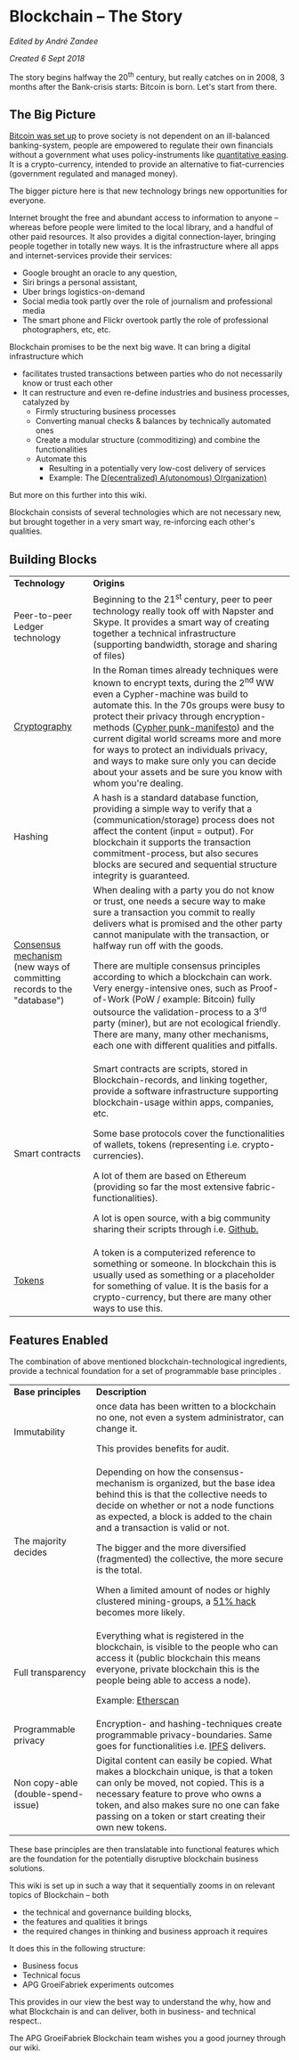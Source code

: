 
# Blockchain – The Story

_Edited by André Zandee_

_Created 6 Sept 2018_

The story begins halfway the 20<sup>th</sup> century, but really catches on in 2008, 3 months after the Bank-crisis starts: Bitcoin is born. Let's start from there.

## The Big Picture

[Bitcoin was set up](https://bitcoin.org/bitcoin.pdf) to prove society is not dependent on an ill-balanced banking-system, people are empowered to regulate their own financials without a government what uses policy-instruments like [quantitative easing](https://en.wikipedia.org/wiki/Quantitative_easing). It is a crypto-currency, intended to provide an alternative to fiat-currencies (government regulated and managed money).

The bigger picture here is that new technology brings new opportunities for everyone. 

Internet brought the free and abundant access to information to anyone – whereas before people were limited to the local library, and a handful of other paid resources. It also provides a digital connection-layer, bringing people together in totally new ways. It is the infrastructure where all apps and internet-services provide their services:



*   Google brought an oracle to any question, 
*   Siri brings a personal assistant, 
*   Uber brings logistics-on-demand
*   Social media took partly over the role of journalism and professional media
*   The smart phone and Flickr overtook partly the role of professional photographers, etc, etc.

Blockchain promises to be the next big wave. It can bring a digital infrastructure which 



*   facilitates trusted transactions between parties who do not necessarily know or trust each other
*   It can restructure and even re-define industries and business processes, catalyzed by
    *   Firmly structuring business processes
    *   Converting manual checks & balances by technically automated ones
    *   Create a modular structure (commoditizing)  and combine the functionalities
    *   Automate this
        *   Resulting in a potentially very low-cost delivery of services
        *   Example: The [D(ecentralized) A(utonomous) O(rganization)](https://nl.wikipedia.org/wiki/Decentrale_autonome_organisatie)

But more on this further into this wiki.

Blockchain consists of several technologies which are not necessary new, but brought together in a very smart way, re-inforcing each other's qualities.

## Building Blocks


<table>
  <tr>
   <td><strong>Technology</strong>
   </td>
   <td><strong>Origins</strong>
   </td>
  </tr>
  <tr>
   <td>Peer-to-peer Ledger technology
   </td>
   <td>Beginning to the 21<sup>st</sup> century, peer to peer technology really took off with Napster and Skype. It provides a smart way of creating together a technical infrastructure (supporting bandwidth, storage and sharing of files)
   </td>
  </tr>
  <tr>
   <td><a href="http://wiki.groeifabriek.com/#/crypto">Cryptography</a>
   </td>
   <td>In the Roman times already techniques were known to encrypt texts, during the 2<sup>nd</sup> WW even a Cypher-machine was build to automate this. In the 70s groups were busy to protect their privacy through encryption-methods (<a href="https://github.com/NakamotoInstitute/nakamotoinstitute.org/blob/master/sni/static/docs/cypherpunk-manifesto.txt">Cypher punk-manifesto</a>) and the current digital world screams more and more for ways to protect an individuals privacy, and ways to make sure only you can decide about your assets and be sure you know with whom you're dealing.
   </td>
  </tr>
  <tr>
   <td>Hashing
   </td>
   <td>A hash is a standard database function, providing a simple way to verify that a (communication/storage) process does not affect the content (input = output). For blockchain it supports the transaction commitment-process, but also secures blocks are secured and sequential structure integrity is guaranteed.
   </td>
  </tr>
  <tr>
   <td><a href="http://wiki.groeifabriek.com/#/consensus">Consensus mechanism</a> (new ways of committing records to the "database")
   </td>
   <td>When dealing with a party you do not know or trust, one needs a secure way to make sure a transaction you commit to really delivers what is promised and the other party cannot manipulate with the transaction, or halfway run off with the goods. 
<p>
There are multiple consensus principles according to which a blockchain can work. Very energy-intensive ones, such as Proof-of-Work (PoW / example: Bitcoin) fully outsource the validation-process to a 3<sup>rd</sup> party (miner), but are not ecological friendly. There are many, many other mechanisms, each one with different qualities and pitfalls.
   </td>
  </tr>
  <tr>
   <td>Smart contracts
   </td>
   <td>Smart contracts are scripts, stored in Blockchain-records, and linking together, provide a software infrastructure supporting blockchain-usage within apps, companies, etc.
<p>
Some base protocols cover the functionalities of wallets, tokens (representing i.e. crypto-currencies). 
<p>
A lot of them are based on Ethereum (providing so far the most extensive fabric-functionalities). 
<p>
A lot is open source, with a big community sharing their scripts through i.e. <a href="https://github.com/">Github.</a>
   </td>
  </tr>
  <tr>
   <td><a href="http://wiki.groeifabriek.com/#/tokenization">Tokens</a>
   </td>
   <td>A token is a computerized reference to something or someone. In blockchain this is usually used as something or a placeholder for something of value. It is the basis for a crypto-currency, but there are many other ways to use this.
   </td>
  </tr>
</table>


## Features Enabled

The combination of above mentioned blockchain-technological ingredients, provide a technical foundation for a set of programmable base principles . 


<table>
  <tr>
   <td><strong>Base principles</strong>
   </td>
   <td><strong>Description</strong>
   </td>
  </tr>
  <tr>
   <td>Immutability
   </td>
   <td>once data has been written to a blockchain no one, not even a system administrator, can change it. 
<p>
This provides benefits for audit.
   </td>
  </tr>
  <tr>
   <td>The majority decides
   </td>
   <td>Depending on how the consensus-mechanism is organized, but the base idea behind this is that the collective needs to decide on whether or not a node functions as expected, a block is added to the chain and a transaction is valid or not.
<p>
The bigger and the more diversified (fragmented) the collective, the more secure is the total.
<p>
When a limited amount of nodes or highly clustered mining-groups, a <a href="https://www.investopedia.com/terms/1/51-attack.asp">51% hack</a> becomes more likely.
   </td>
  </tr>
  <tr>
   <td>Full transparency
   </td>
   <td>Everything what is registered in the blockchain, is visible to the people who can access it (public blockchain this means everyone, private blockchain this is the people being able to access a node).
<p>
Example: <a href="https://etherscan.io/">Etherscan</a>
   </td>
  </tr>
  <tr>
   <td>Programmable privacy
   </td>
   <td>Encryption- and hashing-techniques create programmable privacy-boundaries. Same goes for functionalities i.e. <a href="https://ipfs.io/">IPFS</a> delivers.
   </td>
  </tr>
  <tr>
   <td>Non copy-able (double-spend-issue)
   </td>
   <td>Digital content can easily be copied. What makes a blockchain unique, is that a token can only be moved, not copied. This is a necessary feature to prove who owns a token, and also makes sure no one can fake passing on a token or start creating their own new tokens.
   </td>
  </tr>
</table>


These base principles are then translatable into functional features which are the foundation for the potentially disruptive blockchain business solutions.

This wiki is set up in such a way that it sequentially zooms in on relevant topics of Blockchain – both



*   the technical and governance building blocks, 
*   the features and qualities it brings
*   the required changes in thinking and business approach it requires

It does this in the following structure:



*   Business focus
*   Technical focus
*   APG GroeiFabriek experiments outcomes

This provides in our view the best way to understand the why, how and what Blockchain is and can deliver, both in business- and technical respect..

The APG GroeiFabriek Blockchain team wishes you a good journey through our wiki.
